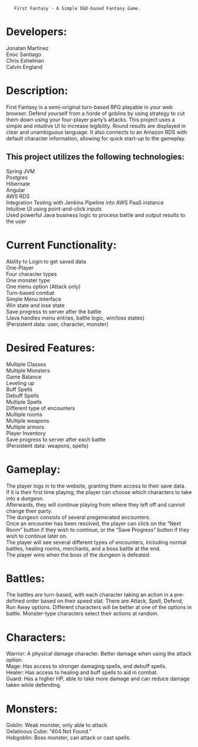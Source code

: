        First Fantasy - A Simple D&D-based Fantasy Game.

# Developers:

Jonatan Martinez  
Enoc Santiago  
Chris Eshelman  
Calvin England  



# Description:

First Fantasy is a semi-original turn-based RPG playable in your web browser. Defend yourself from a horde of goblins by using strategy to cut them down using your four-player party’s attacks. This project uses a simple and intuitive UI to increase legibility. Round results are displayed in clear and unambiguous language. It also connects to an Amazon RDS with default character information, allowing for quick start-up to the gameplay.

## This project utilizes the following technologies:

Spring JVM  
Postgres  
Hibernate  
Angular  
AWS RDS  
Integration Testing with Jenkins Pipeline into AWS PaaS instance  
Intuitive UI using point-and-click inputs  
Used powerful Java business logic to process battle and output results to the user  



# Current Functionality:

Ability to Login to get saved data  
One-Player  
Four character types  
One monster type  
One menu option (Attack only)  
Turn-based combat  
Simple Menu Interface  
Win state and lose state  
Save progress to server after the battle  
(Java handles menu entries, battle logic, win/loss states)  
(Persistent data: user, character, monster)  

# Desired Features:

Multiple Classes  
Multiple Monsters  
Game Balance  
Leveling up  
Buff Spells  
Debuff Spells  
Multiple Spells  
Different type of encounters  
Multiple rooms  
Multiple weapons  
Multiple armors  
Player Inventory  
Save progress to server after each battle  
(Persistent data: weapons, spells)  

# Gameplay:

The player logs in to the website, granting them access to their save data.  
If it is their first time playing, the player can choose which characters to take into a dungeon.  
Afterwards, they will continue playing from where they left off and cannot change their party.  
The dungeon consists of several pregenerated encounters.  
Once an encounter has been resolved, the player can click on the “Next Room” button if they wish to continue, or the “Save Progress” button if they wish to continue later on.  
The player will see several different types of encounters, including normal battles, healing rooms, merchants, and a boss battle at the end.  
The player wins when the boss of the dungeon is defeated.  

# Battles:

The battles are turn-based, with each character taking an action in a pre-defined order based on their speed stat. 
There are Attack, Spell, Defend, Run Away options.  Different characters will be better at one of the options in battle.
Monster-type characters select their actions at random.

# Characters:

Warrior: A physical damage character. Better damage when using the attack option.  
Mage: Has access to stronger damaging spells, and debuff spells.  
Healer: Has access to healing and buff spells to aid in combat.  
Guard: Has a higher HP, able to take more damage and can reduce damage taken while defending.  

# Monsters:

Goblin: Weak monster, only able to attack.  
Gelatinous Cube: “404 Not Found.”  
Hobgoblin: Boss monster, can attack or cast spells.  
